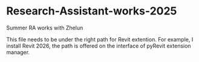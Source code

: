 # Research-Assistant-works-2025
Summer RA works with Zhelun


This file needs to be under the right path for Revit extention. 
For example, I install Revit 2026, the path is offered on the interface of pyRevit extension manager.

